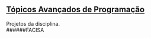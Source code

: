 ## [Tópicos Avançados de Programação](https://github.com/LarryPavanery/tap.git)
Projetos da disciplina.
<br>
######FACISA
